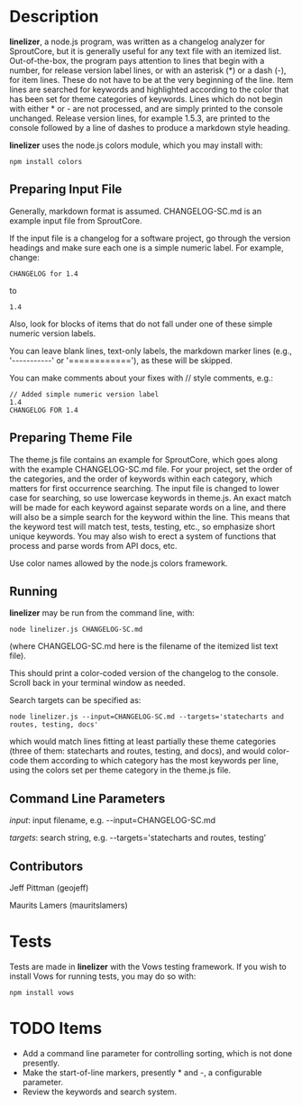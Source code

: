 Description
===============
**linelizer**, a node.js program, was written as a changelog analyzer for SproutCore, but it is generally useful for any text file with an itemized list. Out-of-the-box, the program pays attention to lines that begin with a number, for release version label lines, or with an asterisk (*) or a dash (-), for item lines. These do not have to be at the very beginning of the line. Item lines are searched for keywords and highlighted according to the color that has been set for theme categories of keywords. Lines which do not begin with either * or - are not processed, and are simply printed to the console unchanged. Release version lines, for example 1.5.3, are printed to the console followed by a line of dashes to produce a markdown style heading.

**linelizer** uses the node.js colors module, which you may install with:

	npm install colors

Preparing Input File
--------------------
Generally, markdown format is assumed. CHANGELOG-SC.md is an example input file from SproutCore.

If the input file is a changelog for a software project, go through the version headings and make sure each one is a simple numeric label. For example, change:

	CHANGELOG for 1.4

to

	1.4

Also, look for blocks of items that do not fall under one of these simple numeric version labels.

You can leave blank lines, text-only labels, the markdown marker lines (e.g., '-----------' or '============'), as these will be skipped.

You can make comments about your fixes with // style comments, e.g.:

	// Added simple numeric version label
	1.4
	CHANGELOG FOR 1.4

Preparing Theme File
--------------------
The theme.js file contains an example for SproutCore, which goes along with the example CHANGELOG-SC.md file. For your project, set the order of the categories, and the order of keywords within each category, which matters for first occurrence searching. The input file is changed to lower case for searching, so use lowercase keywords in theme.js. An exact match will be made for each keyword against separate words on a line, and there will also be a simple search for the keyword within the line. This means that the keyword test will match test, tests, testing, etc., so emphasize short unique keywords. You may also wish to erect a system of functions that process and parse words from API docs, etc.

Use color names allowed by the node.js colors framework.

Running
-------

**linelizer** may be run from the command line, with:

	node linelizer.js CHANGELOG-SC.md 

(where CHANGELOG-SC.md here is the filename of the itemized list text file).

This should print a color-coded version of the changelog to the console. Scroll back in your terminal window as needed.

Search targets can be specified as:

    node linelizer.js --input=CHANGELOG-SC.md --targets='statecharts and routes, testing, docs'

which would match lines fitting at least partially these theme categories (three of them: statecharts and routes, testing, and docs), and would color-code them according to which category has the most keywords per line, using the colors set per theme category in the theme.js file.

Command Line Parameters
-----------------------

*input*: input filename, e.g. --input=CHANGELOG-SC.md

*targets*: search string, e.g. --targets='statecharts and routes, testing'

Contributors
------------

Jeff Pittman (geojeff)

Maurits Lamers (mauritslamers)

Tests
=====
Tests are made in **linelizer** with the Vows testing framework. If you wish to install Vows for running tests, you may do so with:

	npm install vows

TODO Items
==========
* Add a command line parameter for controlling sorting, which is not done presently.
* Make the start-of-line markers, presently * and -, a configurable parameter.
* Review the keywords and search system.

